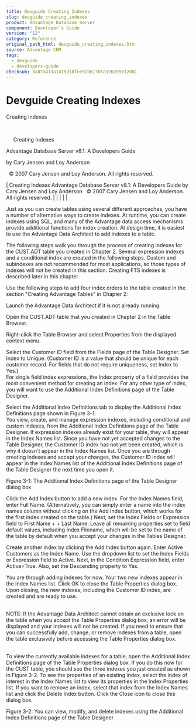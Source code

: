 ```yaml
---
title: Devguide Creating Indexes
slug: devguide_creating_indexes
product: Advantage Database Server
component: Developer’s Guide
version: "12"
category: Reference
original_path_html: devguide_creating_indexes.htm
source: Advantage CHM
tags:
  - devguide
  - developers-guide
checksum: 3a87341da1415d18fee92b61765a326399012d81
---
```


# Devguide Creating Indexes

Creating Indexes

 

     Creating Indexes

Advantage Database Server v8.1: A Developers Guide

by Cary Jensen and Loy Anderson

  © 2007 Cary Jensen and Loy Anderson. All rights reserved.

| Creating Indexes  Advantage Database Server v8.1: A Developers Guide  by Cary Jensen and Loy Anderson    © 2007 Cary Jensen and Loy Anderson. All rights reserved. |  |  |  |  |

Just as you can create tables using several different approaches, you have a number of alternative ways to create indexes. At runtime, you can create indexes using SQL, and many of the Advantage data access mechanisms provide additional functions for index creation. At design time, it is easiest to use the Advantage Data Architect to add indexes to a table.

The following steps walk you through the process of creating indexes for the CUST.ADT table you created in Chapter 2. Several expression indexes and a conditional index are created in the following steps. Custom and subindexes are not recommended for most applications, so those types of indexes will not be created in this section. Creating FTS indexes is described later in this chapter.

Use the following steps to add four index orders to the table created in the section "Creating Advantage Tables" in Chapter 2:

Launch the Advantage Data Architect if it is not already running.

Open the CUST.ADT table that you created in Chapter 2 in the Table Browser.

Right-click the Table Browser and select Properties from the displayed context menu.

Select the Customer ID field from the Fields page of the Table Designer. Set Index to Unique. (Customer ID is a value that should be unique for each customer record. For fields that do not require uniqueness, set Index to Yes.)  
For single field index expressions, the Index property of a field provides the most convenient method for creating an index. For any other type of index, you will want to use the Additional Index Definitions page of the Table Designer.

Select the Additional Index Definitions tab to display the Additional Index Definitions page shown in Figure 3-1.   
You view, create, and manage expression indexes, including conditional and custom indexes, from the Additional Index Definitions page of the Table Designer. If expression indexes already exist for your table, they will appear in the Index Names list. Since you have not yet accepted changes to the Table Designer, the Customer ID index has not yet been created, which is why it doesn't appear in the Index Names list. Once you are through creating indexes and accept your changes, the Customer ID index will appear in the Index Names list of the Additional Index Definitions page of the Table Designer the next time you open it.

Figure 3-1: The Additional Index Definitions page of the Table Designer dialog box

Click the Add Index button to add a new index. For the Index Names field, enter Full Name. (Alternatively, you can simply enter a name into the index names column without clicking on the Add Index button, which works for the first index created on the table.) Next, set the Index Fields or Expression field to First Name + + Last Name. Leave all remaining properties set to field default values, including Index Filename, which will be set to the name of the table by default when you accept your changes in the Tables Designer.

Create another index by clicking the Add Index button again. Enter Active Customers as the Index Name. Use the dropdown list to set the Index Fields or Expression field to Active. Next, in the Condition Expression field, enter Active=True. Also, set the Descending property to Yes.

You are through adding indexes for now. Your two new indexes appear in the Index Names list. Click OK to close the Table Properties dialog box. Upon closing, the new indexes, including the Customer ID index, are created and are ready to use.

   
NOTE: If the Advantage Data Architect cannot obtain an exclusive lock on the table when you accept the Table Properties dialog box, an error will be displayed and your indexes will not be created. If you need to ensure that you can successfully add, change, or remove indexes from a table, open the table exclusively before accessing the Table Properties dialog box.  
 

To view the currently available indexes for a table, open the Additional Index Definitions page of the Table Properties dialog box. If you do this now for the CUST table, you should see the three indexes you just created as shown in Figure 3-2. To see the properties of an existing index, select the index of interest in the Index Names list to view its properties in the Index Properties list. If you want to remove an index, select that index from the Index Names list and click the Delete Index button. Click the Close icon to close this dialog box.

Figure 3-2: You can view, modify, and delete indexes using the Additional Index Definitions page of the Table Designer
